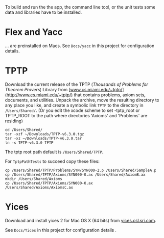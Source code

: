 To build and run the the app, the command line tool, or the unit tests some data and libraries have to be installed.

Flex and Yacc
====

… are preinstalled on Macs. See `Docs/yacc` in this project for configuration details.

TPTP
====

Download the current release of the TPTP 
(*Thousands of Problems for Theorem Provers*) Library from [www.cs.miami.edu/~tptp/](http://www.cs.miami.edu/~tptp/) 
that contains problems, axiom sets, documents, and utilities. 
Unpack the archive, 
move the resulting directory to any place you like, 
and create a symbolic link `TPTP` to the directory in `/Users/Shared/`.
(Or you edit the xcode scheme to set -tptp_root or TPTP_ROOT 
to the path where directories 'Axioms' and 'Problems' are residing)


    
    cd /Users/Shared/
    tar -xzf ~/Downloads/TPTP-v6.3.0.tgz 
    tar -xz ~/Downloads/TPTP-v6.3.0.tar
    ln -s TPTP-v6.3.0 TPTP

The tptp root path default is `/Users/Shared/TPTP`.

For `TptpPathTests` to succeed copy these files:


    cp /Users/Shared/TPTP/Problems/SYN/SYN000-2.p /Users/Shared/SampleA.p
    cp /Users/Shared/TPTP/Axioms/SYN000-0.ax /Users/Shared/AxiomB.ax
    mkdir /Users/Shared/Axioms
    cp /Users/Shared/TPTP/Axioms/SYN000-0.ax /Users/Shared/Axioms/AxiomsC.ax

Yices
=====

Download and install yices 2 for Mac OS X (64 bits) from [yices.csl.sri.com](http://yices.csl.sri.com).

See `Docs/Yices` in this project for configuration details .
